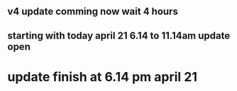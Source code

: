 ## v4 update comming now wait 4 hours 

## starting with today april 21 6.14 to 11.14am update open

# update finish at 6.14 pm april 21
